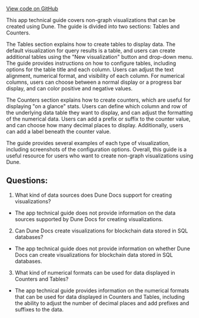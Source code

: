 [View code on GitHub](https://dune.com/blob/master/app\visualizations\other-visualizations.md)

This app technical guide covers non-graph visualizations that can be created using Dune. The guide is divided into two sections: Tables and Counters. 

The Tables section explains how to create tables to display data. The default visualization for query results is a table, and users can create additional tables using the "New visualization" button and drop-down menu. The guide provides instructions on how to configure tables, including options for the table title and each column. Users can adjust the text alignment, numerical format, and visibility of each column. For numerical columns, users can choose between a normal display or a progress bar display, and can color positive and negative values. 

The Counters section explains how to create counters, which are useful for displaying "on a glance" stats. Users can define which column and row of the underlying data table they want to display, and can adjust the formatting of the numerical data. Users can add a prefix or suffix to the counter value, and can choose how many decimal places to display. Additionally, users can add a label beneath the counter value. 

The guide provides several examples of each type of visualization, including screenshots of the configuration options. Overall, this guide is a useful resource for users who want to create non-graph visualizations using Dune.
## Questions: 
 1. What kind of data sources does Dune Docs support for creating visualizations?
- The app technical guide does not provide information on the data sources supported by Dune Docs for creating visualizations.

2. Can Dune Docs create visualizations for blockchain data stored in SQL databases?
- The app technical guide does not provide information on whether Dune Docs can create visualizations for blockchain data stored in SQL databases.

3. What kind of numerical formats can be used for data displayed in Counters and Tables?
- The app technical guide provides information on the numerical formats that can be used for data displayed in Counters and Tables, including the ability to adjust the number of decimal places and add prefixes and suffixes to the data.